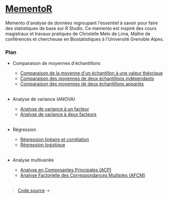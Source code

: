 # [MementoR](https://hanbnrd.github.io/MementoR/)

Memento d'analyse de données regroupant l'essentiel à savoir pour faire des statistiques de base sur R Studio. Ce memento est inspiré des cours magistraux et travaux pratiques de Christelle Melo de Lima, Maître de conférences et chercheuse en Biostatistiques à l'Université Grenoble Alpes.  


### Plan

- Comparaison de moyennes d'échantillons  
  - [Comparaison de la moyenne d'un échantillon à une valeur théorique](./fiches/MoyenneTheorique.md)  
  - [Comparaison des moyennes de deux échantillons indépendants](./fiches/MoyenneIndependants.md)  
  - [Comparaison des moyennes de deux échantillons appariés](./fiches/MoyenneApparies.md)  
&nbsp;

- Analyse de variance (ANOVA)
  - [Analyse de variance à un facteur](./fiches/ANOVA1.md)  
  - [Analyse de variance à deux facteurs](./fiches/ANOVA2.md)  
&nbsp;

- Régression
  - [Régression linéaire et corrélation](./fiches/RegressionLineaire.md)  
  - [Régression logistique](./fiches/RegressionLogistique.md)  
&nbsp;

- Analyse multivariée  
  - [Analyse en Composantes Principales (ACP)](./fiches/ACP.md)  
  - [Analyse Factorielle des Correspondances Multiples (AFCM)](./fiches/AFCM.md)  
&nbsp;

> [Code source](https://github.com/HanBnrd/MementoR/tree/master/src) &rarr;
